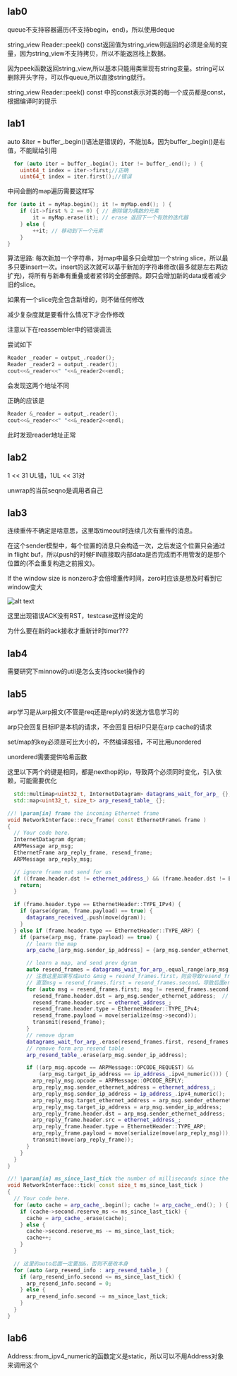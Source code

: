 ## lab0

queue不支持容器遍历(不支持begin，end)，所以使用deque

string_view Reader::peek() const返回值为string_view则返回的必须是全局的变量，因为string_view不支持拷贝，所以不能返回栈上数据。

因为peek函数返回string_view,所以基本只能用类里现有string变量。string可以删除开头字符，可以作queue,所以直接string就行。

string_view Reader::peek() const 中的const表示对类的每一个成员都是const，根据编译时的提示

## lab1

auto &iter = buffer_.begin()语法是错误的，不能加&，因为buffer_.begin()是右值，不能赋给引用

```c
  for (auto iter = buffer_.begin(); iter != buffer_.end(); ) {
    uint64_t index = iter->first;//正确
    uint64_t index = iter.first();//错误
```

中间会删的map遍历需要这样写

```c
for (auto it = myMap.begin(); it != myMap.end(); ) {
    if (it->first % 2 == 0) { // 删除键为偶数的元素
        it = myMap.erase(it); // erase 返回下一个有效的迭代器
    } else {
        ++it; // 移动到下一个元素
    }
}
```

算法思路: 每次新加一个字符串，对map中最多只会增加一个string slice，所以最多只要insert一次。insert的这次就可以基于新加的字符串修改(最多就是左右两边扩充)，将所有与新串有重叠或者紧邻的全部删除。即只会增加新的data或者减少旧的slice。

如果有一个slice完全包含新增的，则不做任何修改

减少复杂度就是要看什么情况下才会作修改

注意以下在reassembler中的错误调法

尝试如下

```c
Reader _reader = output_.reader();
Reader _reader2 = output_.reader();
cout<<&_reader<<" "<<&_reader2<<endl;
```

会发现这两个地址不同

正确的应该是

```c
Reader &_reader = output_.reader();
cout<<&_reader<<" "<<&_reader2<<endl;
```

此时发现reader地址正常

## lab2

1 << 31 UL错，1UL << 31对

unwrap的当前seqno是调用者自己

## lab3

连续重传不确定是啥意思，这里取timeout时连续几次有重传的消息。

在这个sender模型中，每个位置的消息只会构造一次，之后发这个位置只会通过in flight buf，所以push的时候FIN直接取内部data是否完成而不用管发的是那个位置的(不会重复构造之前报文)。

If the window size is nonzero才会倍增重传时间，zero时应该是想及时看到它window变大

![alt text](images/win_non_zero.png.png)

这里出现错误ACK没有RST，testcase这样设定的

为什么要在新的ack接收才重新计时timer???

## lab4

需要研究下minnow的util是怎么支持socket操作的

## lab5

arp学习是从arp报文(不管是req还是reply)的发送方信息学习的

arp只会回复目标IP是本机的请求，不会回复目标IP只是在arp cache的请求

set/map的key必须是可比大小的，不然编译报错，不可比用unordered

unordered需要提供哈希函数

这里以下两个的键是相同，都是nexthop的ip，导致两个必须同时变化，引入依赖，可能需要优化

```c++
  std::multimap<uint32_t, InternetDatagram> datagrams_wait_for_arp_ {};
  std::map<uint32_t, size_t> arp_resend_table_ {};
```
```c++
//! \param[in] frame the incoming Ethernet frame
void NetworkInterface::recv_frame( const EthernetFrame& frame )
{
  // Your code here.
  InternetDatagram dgram;
  ARPMessage arp_msg;
  EthernetFrame arp_reply_frame, resend_frame;
  ARPMessage arp_reply_msg;

  // ignore frame not send for us
  if ((frame.header.dst != ethernet_address_) && (frame.header.dst != ETHERNET_BROADCAST)) {
    return;
  }

  if (frame.header.type == EthernetHeader::TYPE_IPv4) {
    if (parse(dgram, frame.payload) == true) {
      datagrams_received_.push(move(dgram));
    }
  } else if (frame.header.type == EthernetHeader::TYPE_ARP) {
    if (parse(arp_msg, frame.payload) == true) {
      // learn the map
      arp_cache_[arp_msg.sender_ip_address] = {arp_msg.sender_ethernet_address, ARP_CACHE_RESERVE_TIME};

      // learn a map, and send prev dgram
      auto resend_frames = datagrams_wait_for_arp_.equal_range(arp_msg.sender_ip_address);
      // 注意这里如果写成auto &msg = resend_frames.first，则会导致resend_frames.first会跟着变化
      // 直至msg = resend_frames.first = resend_frames.second。导致后面erase失效
      for (auto msg = resend_frames.first; msg != resend_frames.second; msg++) {
        resend_frame.header.dst = arp_msg.sender_ethernet_address;  // next hop's mac 
        resend_frame.header.src = ethernet_address_;
        resend_frame.header.type = EthernetHeader::TYPE_IPv4;
        resend_frame.payload = move(serialize(msg->second));
        transmit(resend_frame);
      }
      // remove dgram
      datagrams_wait_for_arp_.erase(resend_frames.first, resend_frames.second);
      // remove form arp resend table
      arp_resend_table_.erase(arp_msg.sender_ip_address);

      if ((arp_msg.opcode == ARPMessage::OPCODE_REQUEST) &&
          (arp_msg.target_ip_address == ip_address_.ipv4_numeric())) {
        arp_reply_msg.opcode = ARPMessage::OPCODE_REPLY;
        arp_reply_msg.sender_ethernet_address = ethernet_address_;
        arp_reply_msg.sender_ip_address = ip_address_.ipv4_numeric();
        arp_reply_msg.target_ethernet_address = arp_msg.sender_ethernet_address;
        arp_reply_msg.target_ip_address = arp_msg.sender_ip_address;
        arp_reply_frame.header.dst = arp_msg.sender_ethernet_address;
        arp_reply_frame.header.src = ethernet_address_;
        arp_reply_frame.header.type = EthernetHeader::TYPE_ARP;
        arp_reply_frame.payload = move(serialize(move(arp_reply_msg)));
        transmit(move(arp_reply_frame));
      }
    }
  }
}

//! \param[in] ms_since_last_tick the number of milliseconds since the last call to this method
void NetworkInterface::tick( const size_t ms_since_last_tick )
{
  // Your code here.
  for (auto cache = arp_cache_.begin(); cache != arp_cache_.end(); ) {
    if (cache->second.reserve_ms <= ms_since_last_tick) {
      cache = arp_cache_.erase(cache);
    } else {
      cache->second.reserve_ms -= ms_since_last_tick;
      cache++;
    }
  }

  // 这里的auto后面一定要加&，否则不是改本身
  for (auto &arp_resend_info : arp_resend_table_) {
    if (arp_resend_info.second <= ms_since_last_tick) {
      arp_resend_info.second = 0;
    } else {
      arp_resend_info.second -= ms_since_last_tick;
    }
  }
}
```

## lab6

Address::from_ipv4_numeric的函数定义是static，所以可以不用Address对象来调用这个
